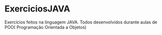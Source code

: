 # ExerciciosJAVA
Exercícios feitos na linguagem JAVA.
Todos desenvolvidos durante aulas de POO( Programação Orientada a Objetos)
